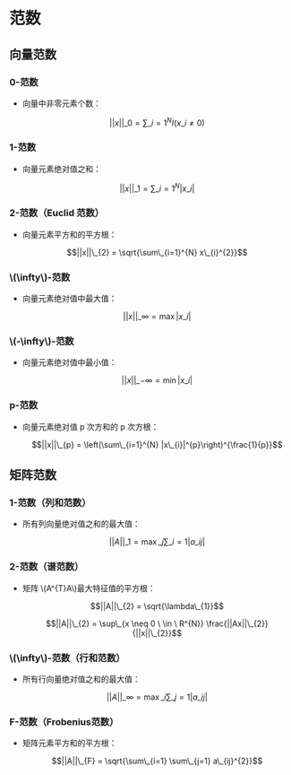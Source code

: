 <script type="text/javascript" src="http://cdn.mathjax.org/mathjax/latest/MathJax.js?config=default"></script>

# 范数

## 向量范数

### 0-范数

- 向量中非零元素个数：

	$$||x||\_{0} = \sum\_{i=1}^{N}I(x\_{i} \neq 0)$$

### 1-范数

- 向量元素绝对值之和：

	$$||x||\_{1} = \sum\_{i=1}^{N}|x\_{i}|$$

### 2-范数（Euclid 范数）

- 向量元素平方和的平方根：

	$$||x||\_{2} = \sqrt{\sum\_{i=1}^{N} x\_{i}^{2}}$$

### \\(\infty\\)-范数

- 向量元素绝对值中最大值：

	$$||x||\_{\infty} = \max|x\_{i}|$$

### \\(-\infty\\)-范数

- 向量元素绝对值中最小值：

	$$||x||\_{-\infty} = \min|x\_{i}|$$

### p-范数

- 向量元素绝对值 p 次方和的 p 次方根：

	$$||x||\_{p} = \left(\sum\_{i=1}^{N} |x\_{i}|^{p}\right)^{\frac{1}{p}}$$

## 矩阵范数

### 1-范数（列和范数）

- 所有列向量绝对值之和的最大值：

	$$||A||\_{1} = \max\_{j}\sum\_{i=1}|a\_{ij}|$$

### 2-范数（谱范数）

- 矩阵 \\(A^{T}A\\)最大特征值的平方根：

	$$||A||\_{2} = \sqrt{\lambda\_{1}}$$
	
	$$||A||\_{2} = \sup\_{x \neq 0 \ \in \ R^{N}} \frac{||Ax||\_{2}}{||x||\_{2}}$$

### \\(\infty\\)-范数（行和范数）

- 所有行向量绝对值之和的最大值：

	$$||A||\_{\infty} = \max\_{i}\sum\_{j=1}|a\_{ij}|$$

### F-范数（Frobenius范数）

- 矩阵元素平方和的平方根：

	$$||A||\_{F} = \sqrt{\sum\_{i=1} \sum\_{j=1} a\_{ij}^{2}}$$